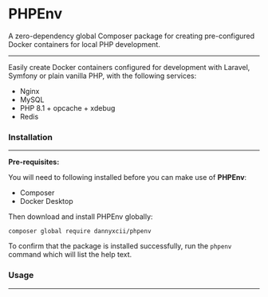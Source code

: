 # PHPEnv

A zero-dependency global Composer package for creating pre-configured Docker containers for local
PHP development.

---

Easily create Docker containers configured for development with Laravel, Symfony or plain vanilla PHP, with the following services:

- Nginx
- MySQL
- PHP 8.1 + opcache + xdebug
- Redis

### Installation

---

**Pre-requisites:**

You will need to following installed before you can make use of **PHPEnv**:
- Composer
- Docker Desktop

Then download and install PHPEnv globally:

```
composer global require dannyxcii/phpenv
```

To confirm that the package is installed successfully, run the `phpenv` command which 
will list the help text.

### Usage

---


